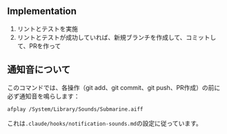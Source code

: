 ## Implementation

1. リントとテストを実施
2. リントとテストが成功していれば、新規ブランチを作成して、コミットして、PRを作って

## 通知音について

このコマンドでは、各操作（git add、git commit、git push、PR作成）の前に必ず通知音を鳴らします：
```bash
afplay /System/Library/Sounds/Submarine.aiff
```

これは`.claude/hooks/notification-sounds.md`の設定に従っています。